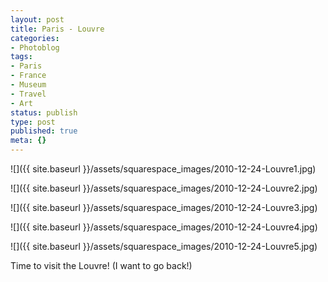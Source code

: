 ```yaml
---
layout: post
title: Paris - Louvre
categories:
- Photoblog
tags:
- Paris
- France
- Museum
- Travel
- Art
status: publish
type: post
published: true
meta: {}
---
```


![]({{ site.baseurl }}/assets/squarespace_images/2010-12-24-Louvre1.jpg)

![]({{ site.baseurl }}/assets/squarespace_images/2010-12-24-Louvre2.jpg)
   
![]({{ site.baseurl }}/assets/squarespace_images/2010-12-24-Louvre3.jpg)

![]({{ site.baseurl }}/assets/squarespace_images/2010-12-24-Louvre4.jpg)

![]({{ site.baseurl }}/assets/squarespace_images/2010-12-24-Louvre5.jpg)

Time to visit the Louvre! (I want to go back!)
